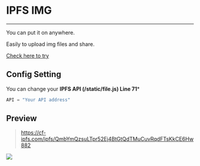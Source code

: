 # IPFS IMG

***

You can put it on anywhere.

Easily to upload img files and share.

[Check here to try](https://kyui.icu/ipfsimgs/)

## Config Setting
You can change your **IPFS API (/static/file.js) Line 71***

```js
API = "Your API address"
```
## Preview
> https://cf-ipfs.com/ipfs/QmbYmQzsuLTpr52Ej4BtGtQdTMuCuvRqdFTsKkCE6Hw882

![](https://cf-ipfs.com/ipfs/QmbYmQzsuLTpr52Ej4BtGtQdTMuCuvRqdFTsKkCE6Hw882)
